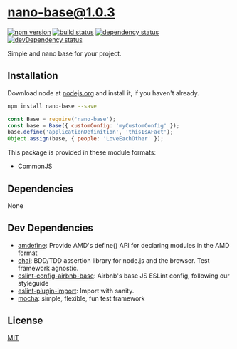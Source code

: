 # nano-base@1.0.3
 [![npm version](https://badge.fury.io/js/nano-base.svg)](https://npmjs.org/package/nano-base)  [![build status](https://travis-ci.org/bipbop/nano-base.svg)](https://travis-ci.org/bipbop/nano-base)  [![dependency status](https://david-dm.org/bipbop/nano-base.svg?theme=shields.io)](https://david-dm.org/bipbop/nano-base)  [![devDependency status](https://david-dm.org/bipbop/nano-base/dev-status.svg)](https://david-dm.org/bipbop/nano-base#info=devDependencies)

Simple and nano base for your project.

## Installation
Download node at [nodejs.org](http://nodejs.org) and install it, if you haven't already.

```sh
npm install nano-base --save
```

```js
const Base = require('nano-base');
const base = Base({ customConfig: 'myCustomConfig' });
base.define('applicationDefinition', 'thisIsAFact');
Object.assign(base, { people: 'LoveEachOther' });
```

This package is provided in these module formats:

- CommonJS

## Dependencies

None

## Dev Dependencies

- [amdefine](https://github.com/jrburke/amdefine): Provide AMD's define() API for declaring modules in the AMD format
- [chai](https://github.com/chaijs/chai): BDD/TDD assertion library for node.js and the browser. Test framework agnostic.
- [eslint-config-airbnb-base](https://github.com/airbnb/javascript): Airbnb's base JS ESLint config, following our styleguide
- [eslint-plugin-import](https://github.com/benmosher/eslint-plugin-import): Import with sanity.
- [mocha](https://github.com/mochajs/mocha): simple, flexible, fun test framework

## License
[MIT](https://opensource.org/licenses/MIT)
